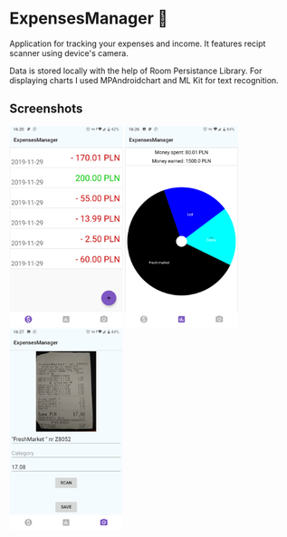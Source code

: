 # ExpensesManager 🧾

Application for tracking your expenses and income. It features recipt scanner using device's camera. 

Data is stored locally with the help of Room Persistance Library. For displaying charts I used MPAndroidchart and ML Kit for text recognition.

## Screenshots 

<img src = "ss/1.png" width="200"> <img src = "ss/2.png" width="200"> <img src = "ss/3.png" width="200">

